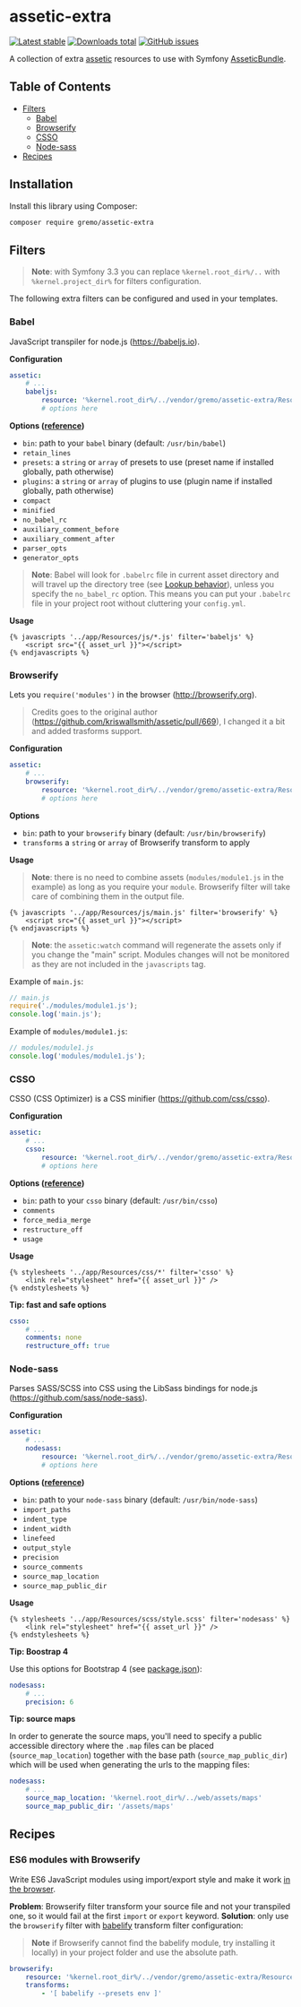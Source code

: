 # assetic-extra
[![Latest stable](https://img.shields.io/packagist/v/gremo/assetic-extra.svg?style=flat-square)](https://packagist.org/packages/gremo/assetic-extra) [![Downloads total](https://img.shields.io/packagist/dt/gremo/assetic-extra.svg?style=flat-square)](https://packagist.org/packages/gremo/assetic-extra) [![GitHub issues](https://img.shields.io/github/issues/gremo/assetic-extra.svg?style=flat-square)](https://github.com/gremo/assetic-extra/issues)

A collection of extra [assetic](https://github.com/kriswallsmith/assetic) resources to use with Symfony [AsseticBundle](https://github.com/symfony/assetic-bundle).

## Table of Contents
- [Filters](#filters)
  - [Babel](#babel)
  - [Browserify](#browserify)
  - [CSSO](#csso)
  - [Node-sass](#node-sass)
- [Recipes](#recipes)

## Installation
Install this library using Composer:

```bash
composer require gremo/assetic-extra
```

## Filters
> **Note**: with Symfony 3.3 you can replace `%kernel.root_dir%/..` with `%kernel.project_dir%` for filters configuration.

The following extra filters can be configured and used in your templates.

### Babel
JavaScript transpiler for node.js (https://babeljs.io).

**Configuration**

```yml
assetic:
    # ...
    babeljs:
        resource: '%kernel.root_dir%/../vendor/gremo/assetic-extra/Resources/filter/babeljs.xml'
        # options here
```

**Options ([reference](https://babeljs.io/docs/usage/api/#options))**

- `bin`: path to your `babel` binary (default: `/usr/bin/babel`)
- `retain_lines`
- `presets`: a `string` or `array` of presets to use (preset name if installed globally, path otherwise)
- `plugins`: a `string` or `array` of plugins to use (plugin name if installed globally, path otherwise)
- `compact`
- `minified`
- `no_babel_rc`
- `auxiliary_comment_before`
- `auxiliary_comment_after`
- `parser_opts`
- `generator_opts`

> **Note**: Babel will look for `.babelrc` file in current asset directory and will travel up the directory tree (see [Lookup behavior](https://babeljs.io/docs/usage/babelrc/#lookup-behavior)), unless you specify the `no_babel_rc` option. This means you can put your `.babelrc` file in your project root without cluttering your `config.yml`.

**Usage**

```twig
{% javascripts '../app/Resources/js/*.js' filter='babeljs' %}
    <script src="{{ asset_url }}"></script>
{% endjavascripts %}
```

### Browserify
Lets you `require('modules')` in the browser (http://browserify.org).

> Credits goes to the original author (https://github.com/kriswallsmith/assetic/pull/669), I changed it a bit and added trasforms support.

**Configuration**

```yml
assetic:
    # ...
    browserify:
        resource: '%kernel.root_dir%/../vendor/gremo/assetic-extra/Resources/filter/browserify.xml'
        # options here
```

**Options**

- `bin`: path to your `browserify` binary (default: `/usr/bin/browserify`)
- `transforms` a `string` or `array` of Browserify transform to apply

**Usage**

> **Note**: there is no need to combine assets (`modules/module1.js` in the example) as long as you require your `module`. Browserify filter will take care of combining them in the output file.

```twig
{% javascripts '../app/Resources/js/main.js' filter='browserify' %}
    <script src="{{ asset_url }}"></script>
{% endjavascripts %}
```

> **Note**: the `assetic:watch` command will regenerate the assets only if you change the "main" script. Modules changes will not be monitored as they are not included in the `javascripts` tag. 

Example of `main.js`:

```js
// main.js
require('./modules/module1.js');
console.log('main.js');
```

Example of `modules/module1.js`:

```js
// modules/module1.js
console.log('modules/module1.js');
```

### CSSO
CSSO (CSS Optimizer) is a CSS minifier (https://github.com/css/csso).

**Configuration**

```yml
assetic:
    # ...
    csso:
        resource: '%kernel.root_dir%/../vendor/gremo/assetic-extra/Resources/filter/csso.xml'
        # options here
```

**Options ([reference](https://github.com/css/csso-cli))**

- `bin`: path to your `csso` binary (default: `/usr/bin/csso`)
- `comments`
- `force_media_merge`
- `restructure_off`
- `usage`

**Usage**

```twig
{% stylesheets '../app/Resources/css/*' filter='csso' %}
    <link rel="stylesheet" href="{{ asset_url }}" />
{% endstylesheets %}
```

**Tip: fast and safe options**

```yml
csso:
    # ...
    comments: none
    restructure_off: true
```

### Node-sass
Parses SASS/SCSS into CSS using the LibSass bindings for node.js (https://github.com/sass/node-sass).

**Configuration**

```yml
assetic:
    # ...
    nodesass:
        resource: '%kernel.root_dir%/../vendor/gremo/assetic-extra/Resources/filter/nodesass.xml'
        # options here
```

**Options ([reference](https://github.com/sass/node-sass#options))**

- `bin`: path to your `node-sass` binary (default: `/usr/bin/node-sass`)
- `import_paths`
- `indent_type`
- `indent_width`
- `linefeed`
- `output_style`
- `precision`
- `source_comments`
- `source_map_location`
- `source_map_public_dir`

**Usage**

```twig
{% stylesheets '../app/Resources/scss/style.scss' filter='nodesass' %}
    <link rel="stylesheet" href="{{ asset_url }}" />
{% endstylesheets %}
```

**Tip: Boostrap 4**

Use this options for Bootstrap 4 (see [package.json](https://github.com/twbs/bootstrap/blob/v4.0.0/package.json#L24)):

```yml
nodesass:
    # ...
    precision: 6
```

**Tip: source maps**

In order to generate the source maps, you'll need to specify a public accessible directory where the `.map` files can be placed (`source_map_location`) together with the base path (`source_map_public_dir`) which will be used when generating the urls to the mapping files:

```yml
nodesass:
    # ...
    source_map_location: '%kernel.root_dir%/../web/assets/maps'
    source_map_public_dir: '/assets/maps'
```

## Recipes

### ES6 modules with Browserify
Write ES6 JavaScript modules using import/export style and make it work [in the browser](http://caniuse.com/#feat=es6-module).

**Problem**: Browserify filter transform your source file and not your transpiled one, so it would fail at the first `import` or `export` keyword.
**Solution**: only use the `browserify` filter with [babelify](https://github.com/babel/babelify) transform filter configuration:

> **Note** if Browserify cannot find the babelify module, try installing it locally) in your project folder and use the absolute path.

```yml
browserify:
    resource: '%kernel.root_dir%/../vendor/gremo/assetic-extra/Resources/filter/browserify.xml'
    transforms:
        - '[ babelify --presets env ]'
```
